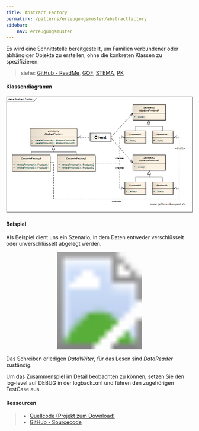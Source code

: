 ```yaml
---
title: Abstract Factory
permalink: /patterns/erzeugungsmuster/abstractfactory
sidebar:
    nav: erzeugungsmuster
---
```


Es wird eine Schnittstelle bereitgestellt, um Familien verbundener oder abhängiger Objekte zu erstellen, ohne die konkreten Klassen zu spezifizieren.

> siehe: [GitHub - ReadMe](https://github.com/KarlEilebrecht/patterns-kompakt-code/blob/main/src/test/java/de/calamanari/pk/abstractfactory/README.md), [GOF](/literature#gof), [STEMA](/literature#stema), [PK](/literature#pk)


#### Klassendiagramm

![](/images/patterns/abstractfactory/abstract_factory_cn.png)

#### Beispiel

Als Beispiel dient uns ein Szenario, in dem Daten entweder verschlüsselt oder unverschlüsselt abgelegt werden.

<svg version="1.1" xmlns="http://www.w3.org/2000/svg" xmlns:xlink="http://www.w3.org/1999/xlink" viewBox="0 0 1110 578">
  <image width="1110" height="578" xlink:href="/images/patterns/abstractfactory/abstract_factory_cx.png"></image> <a xlink:href="https://github.com/KarlEilebrecht/patterns-kompakt-code/blob/main/src/main/java/de/calamanari/pk/abstractfactory/AbstractDataManager.java">
    <rect x="166" y="156" fill="#fff" opacity="0" width="273" height="88"></rect>
  </a><a xlink:href="https://github.com/KarlEilebrecht/patterns-kompakt-code/blob/main/src/main/java/de/calamanari/pk/abstractfactory/SecureFileDataManager.java">
    <rect x="26" y="280" fill="#fff" opacity="0" width="271" height="89"></rect>
  </a><a xlink:href="https://github.com/KarlEilebrecht/patterns-kompakt-code/blob/main/src/main/java/de/calamanari/pk/abstractfactory/PlainFileDataManager.java">
    <rect x="311" y="278" fill="#fff" opacity="0" width="274" height="90"></rect>
  </a><a xlink:href="https://github.com/KarlEilebrecht/patterns-kompakt-code/blob/main/src/main/java/de/calamanari/pk/abstractfactory/AbstractDataReader.java">
    <rect x="752" y="36" fill="#fff" opacity="0" width="171" height="85"></rect>
  </a><a xlink:href="https://github.com/KarlEilebrecht/patterns-kompakt-code/blob/main/src/main/java/de/calamanari/pk/abstractfactory/PlainFileDataReader.java">
    <rect x="649" y="158" fill="#fff" opacity="0" width="172" height="88"></rect>
  </a><a xlink:href="https://github.com/KarlEilebrecht/patterns-kompakt-code/blob/main/src/main/java/de/calamanari/pk/abstractfactory/SecureFileDataReader.java">
    <rect x="857" y="158" fill="#fff" opacity="0" width="169" height="86"></rect>
  </a><a xlink:href="https://github.com/KarlEilebrecht/patterns-kompakt-code/blob/main/src/main/java/de/calamanari/pk/abstractfactory/AbstractDataWriter.java">
    <rect x="753" y="279" fill="#fff" opacity="0" width="168" height="89"></rect>
  </a><a xlink:href="https://github.com/KarlEilebrecht/patterns-kompakt-code/blob/main/src/main/java/de/calamanari/pk/abstractfactory/PlainFileDataWriter.java">
    <rect x="649" y="406" fill="#fff" opacity="0" width="169" height="85"></rect>
  </a><a xlink:href="https://github.com/KarlEilebrecht/patterns-kompakt-code/blob/main/src/main/java/de/calamanari/pk/abstractfactory/SecureFileDataWriter.java">
    <rect x="854" y="405" fill="#fff" opacity="0" width="173" height="86"></rect>
  </a>
</svg>


Das Schreiben erledigen *DataWriter*, für das Lesen sind *DataReader* zuständig.

Um das Zusammenspiel im Detail beobachten zu können, setzen Sie den log-level auf DEBUG in der logback.xml und führen den zugehörigen TestCase aus.

#### Ressourcen

> * [Quellcode (Projekt zum Download)](/patterns#codebeispiele)
> * [GitHub - Sourcecode](https://github.com/KarlEilebrecht/patterns-kompakt-code/tree/main/src/main/java/de/calamanari/pk/abstractfactory)